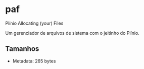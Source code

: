 # paf

Plínio
Allocating
(your)
Files

Um gerenciador de arquivos de sistema com o jeitinho do Plínio.

## Tamanhos

- Metadata: 265 bytes

